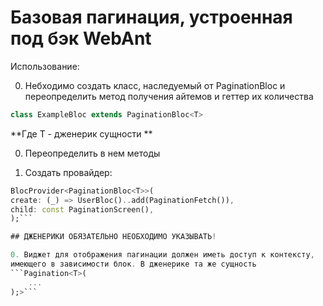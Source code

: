 # Базовая пагинация, устроенная под бэк WebAnt

Использование:

0. Небходимо создать класс, наследуемый от PaginationBloc и переопределить
метод получения айтемов и геттер их количества
```dart
class ExampleBloc extends PaginationBloc<T>
```
**Где T - дженерик сущности **
    
0. Переопределить в нем методы
              
0. Создать провайдер:
```dart 
BlocProvider<PaginationBloc<T>>(
create: (_) => UserBloc()..add(PaginationFetch()),
child: const PaginationScreen(),
);```

## ДЖЕНЕРИКИ ОБЯЗАТЕЛЬНО НЕОБХОДИМО УКАЗЫВАТЬ!

0. Виджет для отображения пагинации должен иметь доступ к контексту,
имеющего в зависимости блок. В дженерике та же сущность
```Pagination<T>(
    ...
);>```
